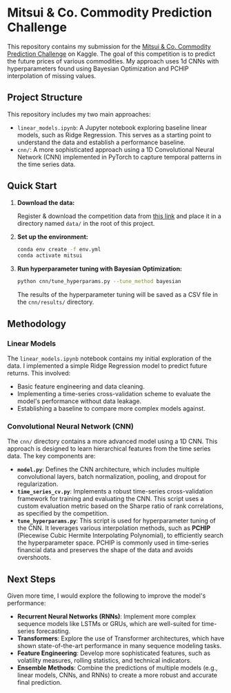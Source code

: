 # Mitsui & Co. Commodity Prediction Challenge

This repository contains my submission for the [Mitsui & Co. Commodity Prediction Challenge](https://www.kaggle.com/competitions/mitsui-commodity-prediction-challenge/overview) on Kaggle. The goal of this competition is to predict the future prices of various commodities.
My approach uses 1d CNNs with hyperparameters found using Bayesian Optimization and PCHIP interpolation of missing values.

## Project Structure

This repository includes my two main approaches:

-   `linear_models.ipynb`: A Jupyter notebook exploring baseline linear models, such as Ridge Regression. This serves as a starting point to understand the data and establish a performance baseline.
-   `cnn/`: A more sophisticated approach using a 1D Convolutional Neural Network (CNN) implemented in PyTorch to capture temporal patterns in the time series data.

## Quick Start

1.  **Download the data:**

    Register & download the competition data from [this link](https://www.kaggle.com/competitions/mitsui-commodity-prediction-challenge/data) and place it in a directory named `data/` in the root of this project.

2.  **Set up the environment:**

    ```bash
    conda env create -f env.yml
    conda activate mitsui
    ```

3.  **Run hyperparameter tuning with Bayesian Optimization:**

    ```bash
    python cnn/tune_hyperparams.py --tune_method bayesian
    ```

    The results of the hyperparameter tuning will be saved as a CSV file in the `cnn/results/` directory.

## Methodology

### Linear Models

The `linear_models.ipynb` notebook contains my initial exploration of the data. I implemented a simple Ridge Regression model to predict future returns. This involved:

-   Basic feature engineering and data cleaning.
-   Implementing a time-series cross-validation scheme to evaluate the model's performance without data leakage.
-   Establishing a baseline to compare more complex models against.

### Convolutional Neural Network (CNN)

The `cnn/` directory contains a more advanced model using a 1D CNN. This approach is designed to learn hierarchical features from the time series data. The key components are:

-   **`model.py`**: Defines the CNN architecture, which includes multiple convolutional layers, batch normalization, pooling, and dropout for regularization.
-   **`time_series_cv.py`**: Implements a robust time-series cross-validation framework for training and evaluating the CNN. This script uses a custom evaluation metric based on the Sharpe ratio of rank correlations, as specified by the competition.
-   **`tune_hyperparams.py`**: This script is used for hyperparameter tuning of the CNN. It leverages various interpolation methods, such as **PCHIP** (Piecewise Cubic Hermite Interpolating Polynomial), to efficiently search the hyperparameter space. PCHIP is commonly used in time-series financial data and preserves the shape of the data and avoids overshoots.

## Next Steps

Given more time, I would explore the following to improve the model's performance:

-   **Recurrent Neural Networks (RNNs)**: Implement more complex sequence models like LSTMs or GRUs, which are well-suited for time-series forecasting.
-   **Transformers**: Explore the use of Transformer architectures, which have shown state-of-the-art performance in many sequence modeling tasks.
-   **Feature Engineering**: Develop more sophisticated features, such as volatility measures, rolling statistics, and technical indicators.
-   **Ensemble Methods**: Combine the predictions of multiple models (e.g., linear models, CNNs, and RNNs) to create a more robust and accurate final prediction.
